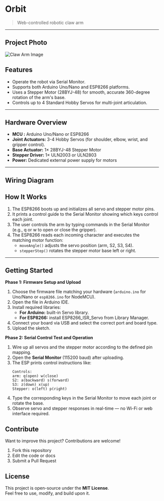 # Orbit
> Web-controlled robotic claw arm

---

## Project Photo
![Claw Arm Image](/images/claw-arm.png)

## Features
- Operate the robot via Serial Monitor.
- Supports both Arduino Uno/Nano and ESP8266 platforms.
- Uses a Stepper Motor (28BYJ-48) for smooth, accurate 360-degree rotation of the arm's base.
- Controls up to 4 Standard Hobby Servos for multi-joint articulation.

---

## Hardware Overview
- **MCU :** Arduino Uno/Nano or ESP8266
- **Joint Actuators:** 3-4 Hobby Servos (for shoulder, elbow, wrist, and gripper control).
- **Base Actuator:** 1× 28BYJ-48 Stepper Motor
- **Stepper Driver:** 1× ULN2003 or ULN2803
- **Power:** Dedicated external power supply for motors

---

## Wiring Diagram

## How It Works
1. The ESP8266 boots up and initializes all servo and stepper motor pins.
2. It prints a control guide to the Serial Monitor showing which keys control each joint.
3. The user controls the arm by typing commands in the Serial Monitor (e.g., q or w to open or close the gripper).
4. The ESP8266 reads each incoming character and executes the matching motor function:
    - `moveAngle()` adjusts the servo position (arm, S2, S3, S4).
    - `stepperStep()` rotates the stepper motor base left or right.

---

## Getting Started
**Phase 1: Firmware Setup and Upload**
1. Choose the firmware file matching your hardware (`arduino.ino` for Uno/Nano or `esp8266.ino` for NodeMCU).
2. Open the file in Arduino IDE.
3. Install required libraries:
    - **For Arduino:** built-in Servo library.
    - **For ESP8266:** install ESP8266_ISR_Servo from Library Manager.
4. Connect your board via USB and select the correct port and board type.
5. Upload the sketch.

**Phase 2: Serial Control Test and Operation**
1. Wire up all servos and the stepper motor according to the defined pin mapping.
2. Open the **Serial Monitor** (115200 baud) after uploading.
3. The ESP prints control instructions like:
    ```
    Controls: 
    arm: q(open) w(close) 
    S2: a(backward) s(forward) 
    S3: z(down) x(up) 
    Stepper: o(left) p(right)
    ```
4. Type the corresponding keys in the Serial Monitor to move each joint or rotate the base.
5. Observe servo and stepper responses in real-time — no Wi-Fi or web interface required.

## Contribute
Want to improve this project? Contributions are welcome!

1. Fork this repository
2. Edit the code or docs
3. Submit a Pull Request

## License
This project is open-source under the **MIT License**.  
Feel free to use, modify, and build upon it.